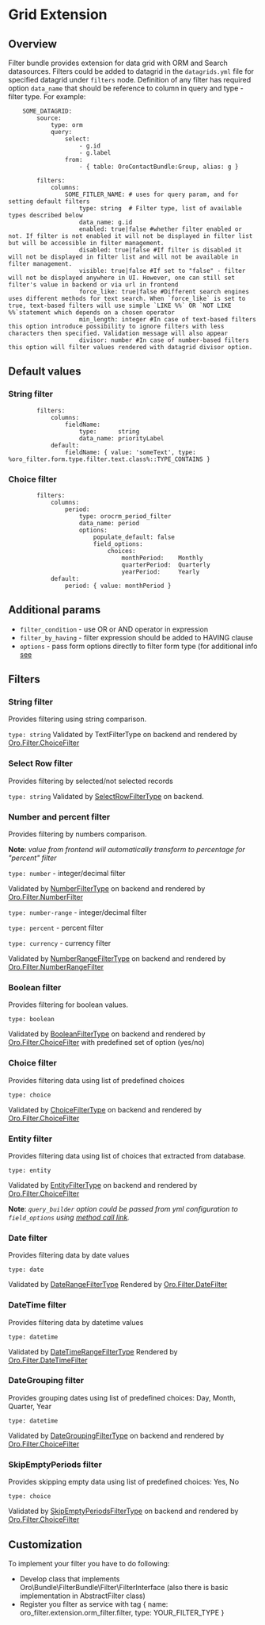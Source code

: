 Grid Extension
==============

Overview
--------

Filter bundle provides extension for data grid with ORM and Search datasources.
Filters could be added to datagrid in the `datagrids.yml` file for specified datagrid under `filters` node.
Definition of any filter has required option `data_name` that should be reference to column in query and type - filter type.
For example:

```
    SOME_DATAGRID:
        source:
            type: orm
            query:
                select:
                    - g.id
                    - g.label
                from:
                    - { table: OroContactBundle:Group, alias: g }

        filters:
            columns:
                SOME_FITLER_NAME: # uses for query param, and for setting default filters
                    type: string  # Filter type, list of available types described below
                    data_name: g.id
                    enabled: true|false #whether filter enabled or not. If filter is not enabled it will not be displayed in filter list but will be accessible in filter management.
                    disabled: true|false #If filter is disabled it will not be displayed in filter list and will not be available in filter management.
                    visible: true|false #If set to "false" - filter will not be displayed anywhere in UI. However, one can still set filter's value in backend or via url in frontend
                    force_like: true|false #Different search engines uses different methods for text search. When `force_like` is set to true, text-based filters will use simple `LIKE %%` OR `NOT LIKE %%`statement which depends on a chosen operator
                    min_length: integer #In case of text-based filters this option introduce possibility to ignore filters with less characters then specified. Validation message will also appear
                    divisor: number #In case of number-based filters this option will filter values rendered with datagrid divisor option.

```

## Default values

### String filter

```
        filters:
            columns:
                fieldName:
                    type:      string
                    data_name: priorityLabel
            default:
                fieldName: { value: 'someText', type: %oro_filter.form.type.filter.text.class%::TYPE_CONTAINS }
```

### Choice filter

```
        filters:
            columns:
                period:
                    type: orocrm_period_filter
                    data_name: period
                    options:
                        populate_default: false
                        field_options:
                            choices:
                                monthPeriod:    Monthly
                                quarterPeriod:  Quarterly
                                yearPeriod:     Yearly
            default:
                period: { value: monthPeriod }
```

## Additional params

 - `filter_condition` - use OR or AND operator in expression
 - `filter_by_having` - filter expression should be added to HAVING clause
 - `options` - pass form options directly to filter form type (for additional info [see](./filter_form_types.md)

Filters
-------

### String filter

Provides filtering using string comparison.

`type: string`
Validated by TextFilterType on backend and rendered by [Oro.Filter.ChoiceFilter](./javascript_widgets.md#orofilterchoicefilter)

### Select Row filter

Provides filtering by selected/not selected records

`type: string`
Validated by [SelectRowFilterType](./filter_form_types.md#oro_type_selectrow) on backend.

### Number and percent filter

Provides filtering by numbers comparison.

**Note**: _value from frontend will automatically transform to percentage for "percent" filter_

`type: number` - integer/decimal filter

Validated by [NumberFilterType](./filter_form_types.md#oro_type_number_filter-form-type) on backend
and rendered by [Oro.Filter.NumberFilter](./javascript_widgets.md#orofilternumberfilter)

`type: number-range` - integer/decimal filter

`type: percent` - percent filter

`type: currency` - currency filter

Validated by [NumberRangeFilterType](./filter_form_types.md#oro_type_number_range_filter-form-type) on backend
and rendered by [Oro.Filter.NumberRangeFilter](./javascript_widgets.md#orofilternumberrangefilter)

### Boolean filter

Provides filtering for boolean values.

`type: boolean`

Validated by [BooleanFilterType](./filter_form_types.md#oro_type_boolean_filter-form-type) on backend
and rendered by [Oro.Filter.ChoiceFilter](./javascript_widgets.md#orofilterchoicefilter) with predefined set of option (yes/no)

### Choice filter

Provides filtering data using list of predefined choices

`type: choice`

Validated by [ChoiceFilterType](./filter_form_types.md#oro_type_choice_filter-form-type) on backend
and rendered by [Oro.Filter.ChoiceFilter](./javascript_widgets.md#orofilterchoicefilter)

### Entity filter

Provides filtering data using list of choices that extracted from database.

`type: entity`

Validated by [EntityFilterType](./filter_form_types.md#oro_type_entity_filter-form-type) on backend
and rendered by [Oro.Filter.ChoiceFilter](./javascript_widgets.md#orofilterchoicefilter)

**Note**: _`query_builder` option could be passed from yml configuration to `field_options` using [method call link](./../../link.md)._

### Date filter

Provides filtering data by date values

`type: date`

Validated by [DateRangeFilterType](./filter_form_types.md#oro_type_date_range_filter-form-type)
Rendered by [Oro.Filter.DateFilter](./javascript_widgets.md#orofilterdatefilter)

### DateTime filter

Provides filtering data by datetime values

`type: datetime`

Validated by [DateTimeRangeFilterType](./filter_form_types.md#oro_type_datetime_range_filter-form-type)
Rendered by [Oro.Filter.DateTimeFilter](./javascript_widgets.md#orofilterdatetimefilter)

### DateGrouping filter

Provides grouping dates using list of predefined choices: Day, Month, Quarter, Year

`type: datetime`

Validated by [DateGroupingFilterType](./filter_form_types.md#oro_type_dage_grouping_filter-form-type) on backend
and rendered by [Oro.Filter.ChoiceFilter](./javascript_widgets.md#orofilterdategroupingfilter)

### SkipEmptyPeriods filter

Provides skipping empty data using list of predefined choices: Yes, No

`type: choice`

Validated by [SkipEmptyPeriodsFilterType](./filter_form_types.md#oro_type_skip_empty_periods_filter-form-type) on backend
and rendered by [Oro.Filter.ChoiceFilter](./javascript_widgets.md#orofilterskipemptyperiodsfilter)

Customization
-------------
To implement your filter you have to do following:

 - Develop class that implements Oro\Bundle\FilterBundle\Filter\FilterInterface (also there is basic implementation in AbstractFilter class)
 - Register you filter as service with tag { name: oro\_filter.extension.orm\_filter.filter, type: YOUR\_FILTER\_TYPE }

